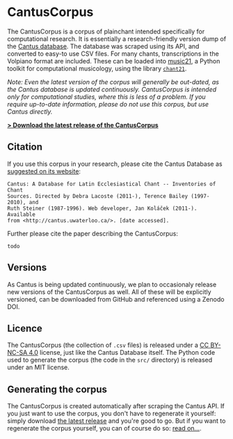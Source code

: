 CantusCorpus
============

The CantusCorpus is a corpus of plainchant intended specifically for 
computational research. It is essentially a research-friendly version dump of 
the [Cantus database](http://cantus.uwaterloo.ca/). The database was scraped 
using its API, and converted to easy-to use CSV files. For many chants,
transcriptions in the Volpiano format are included. These can be loaded into
[music21](https://web.mit.edu/music21/), a Python toolkit for computational 
musicology, using the library [`chant21`](https://github.com/bacor/chant21/).

*Note: Even the latest version of the corpus will generally be out-dated, as*
*the Cantus database is updated continuously. CantusCorpus is intended only for*
*computational studies, where this is less of a problem. If you require*
*up-to-date information, please do not use this corpus, but use Cantus directly.*

[**> Download the latest release of the CantusCorpus**](https://github.com/bacor/cantuscorpus/releases/latest)

Citation
--------

If you use this corpus in your research, please cite the Cantus Database
as [suggested on its website](http://cantus.uwaterloo.ca/citations):

    Cantus: A Database for Latin Ecclesiastical Chant -- Inventories of Chant 
    Sources. Directed by Debra Lacoste (2011-), Terence Bailey (1997-2010), and 
    Ruth Steiner (1987-1996). Web developer, Jan Koláček (2011-). Available 
    from <http://cantus.uwaterloo.ca/>. [date accessed].

Further please cite the paper describing the CantusCorpus:

    todo

Versions
--------

As Cantus is being updated continuously, we plan to occasionaly release new 
versions of the CantusCorpus as well. All of these will be explicitly versioned,
can be downloaded from GitHub and referenced using a Zenodo DOI. 

Licence
-------

The CantusCorpus (the collection of `.csv` files) is released under a 
[CC BY-NC-SA 4.0](https://creativecommons.org/licenses/by-nc-sa/4.0/) license,
just like the Cantus Database itself. The Python code used to generate the 
corpus (the code in the `src/` directory) is released under an MIT license.

Generating the corpus
---------------------

The CantusCorpus is created automatically after scraping the Cantus API.
If you just want to use the corpus, you don't have to regenerate it yourself:
simply download [the latest release](https://github.com/bacor/cantus/releases/latest) 
and you're good to go. But if you want to regenerate the corpus yourself, 
you can of course do so: [read on...](https://github.com/bacor/cantuscorpus/tree/master/src).